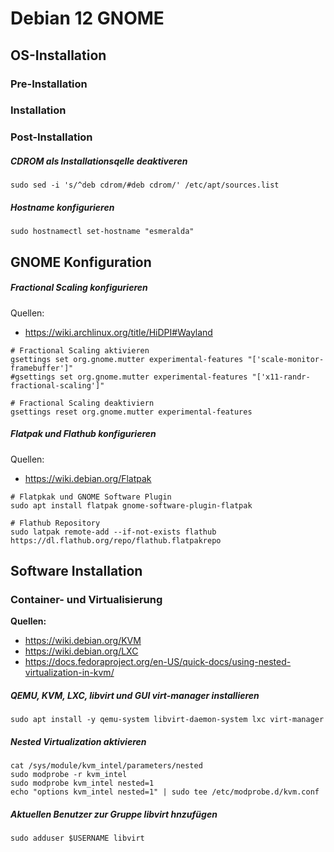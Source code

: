 # Debian 12 GNOME

## OS-Installation

### Pre-Installation

### Installation

### Post-Installation

##### CDROM als Installationsqelle deaktiveren

```shell
sudo sed -i 's/^deb cdrom/#deb cdrom/' /etc/apt/sources.list
```
##### Hostname konfigurieren

```shell
sudo hostnamectl set-hostname "esmeralda"
```

## GNOME Konfiguration

##### Fractional Scaling konfigurieren

Quellen:

- <https://wiki.archlinux.org/title/HiDPI#Wayland>

```shell
# Fractional Scaling aktivieren
gsettings set org.gnome.mutter experimental-features "['scale-monitor-framebuffer']"
#gsettings set org.gnome.mutter experimental-features "['x11-randr-fractional-scaling']"
```
```shell
# Fractional Scaling deaktiviern
gsettings reset org.gnome.mutter experimental-features
```
##### Flatpak und Flathub konfigurieren

Quellen:

- <https://wiki.debian.org/Flatpak>

```shell
# Flatpkak und GNOME Software Plugin
sudo apt install flatpak gnome-software-plugin-flatpak

# Flathub Repository
sudo latpak remote-add --if-not-exists flathub https://dl.flathub.org/repo/flathub.flatpakrepo
```

## Software Installation

### Container- und Virtualisierung

**Quellen:**

- <https://wiki.debian.org/KVM>
- <https://wiki.debian.org/LXC>
- <https://docs.fedoraproject.org/en-US/quick-docs/using-nested-virtualization-in-kvm/>

##### QEMU, KVM, LXC, libvirt und GUI virt-manager installieren
```shell
sudo apt install -y qemu-system libvirt-daemon-system lxc virt-manager
```

##### Nested Virtualization aktivieren
```shell
cat /sys/module/kvm_intel/parameters/nested
sudo modprobe -r kvm_intel
sudo modprobe kvm_intel nested=1
echo "options kvm_intel nested=1" | sudo tee /etc/modprobe.d/kvm.conf
```

##### Aktuellen Benutzer zur Gruppe libvirt hnzufügen
```shell
sudo adduser $USERNAME libvirt
```



